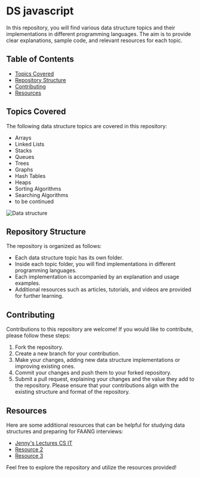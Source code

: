 # DS javascript
In this repository, you will find various data structure topics and their implementations in different programming languages. The aim is to provide clear explanations, sample code, and relevant resources for each topic.
## Table of Contents
- [Topics Covered](#topics-covered)
- [Repository Structure](#repository-structure)
- [Contributing](#contributing)
- [Resources](#resources)
## Topics Covered
The following data structure topics are covered in this repository:
- Arrays
- Linked Lists
- Stacks
- Queues
- Trees
- Graphs
- Hash Tables
- Heaps
- Sorting Algorithms
- Searching Algorithms
- to be continued

![Data structure](https://github.com/khan56c/DS/assets/136918973/2f8ebecf-4258-4087-929a-2d26d91a2eeb)
## Repository Structure
The repository is organized as follows:
- Each data structure topic has its own folder.
- Inside each topic folder, you will find implementations in different programming languages.
- Each implementation is accompanied by an explanation and usage examples.
- Additional resources such as articles, tutorials, and videos are provided for further learning.
## Contributing
Contributions to this repository are welcome! If you would like to contribute, please follow these steps:
1. Fork the repository.
2. Create a new branch for your contribution.
3. Make your changes, adding new data structure implementations or improving existing ones.
4. Commit your changes and push them to your forked repository.
5. Submit a pull request, explaining your changes and the value they add to the repository.
Please ensure that your contributions align with the existing structure and format of the repository.
  ## Resources
Here are some additional resources that can be helpful for studying data structures and preparing for FAANG interviews:
- [Jenny's Lectures CS IT](https://www.youtube.com/playlist?list=PLdo5W4Nhv31bbKJzrsKfMpo_grxuLl8LU)
- [Resource 2](link2)
- [Resource 3](link3)

Feel free to explore the repository and utilize the resources provided!
